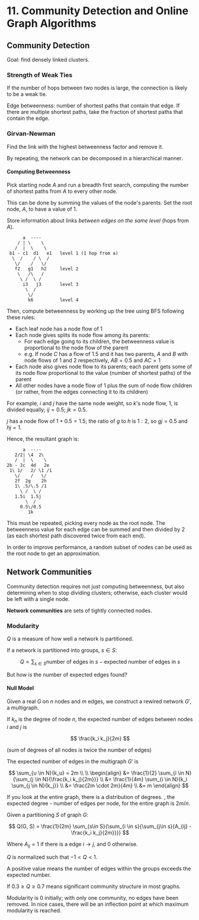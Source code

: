 # 11. Community Detection and Online Graph Algorithms

## Community Detection

Goal: find densely linked clusters.

### Strength of Weak Ties

If the number of hops between two nodes is large, the connection is likely to be a weak tie.

Edge betweenness: number of shortest paths that contain that edge. If there are multiple shortest paths, take the fraction of shortest paths that contain the edge.


### Girvan-Newman

Find the link with the highest betweenness factor and remove it.

By repeating, the network can be decomposed in a hierarchical manner.

#### Computing Betweenness

Pick starting node $A$ and run a breadth first search, computing the number of shortest paths from $A$ to every other node.

This can be done by summing the values of the node's parents. Set the root node, $A$, to have a value of $1$.

Store information about links *between edges on the same level* (hops from $A$).

```
      a  ----
    / | \    \
   /  |  \    \
 b1 - c1  d1   e1   level 1 (1 hop from a)
  \  /    / \  /
   \/    /   \/
   f2   g1   h2     level 2
    \   /\   /
     \ /  \ /
      i3   j3       level 3
       \  /
        \/
        k6          level 4
```

Then, compute betweenness by working up the tree using BFS following these rules:

- Each leaf node has a node flow of $1$
- Each node gives splits its node flow among its parents:
  - For each edge going to its children, the betweenness value is proportional to the node flow of the parent
  - e.g. If node $C$ has a flow of $1.5$ and it has two parents, $A$ and $B$ with node flows of $1$ and $2$ respectively, $AB = 0.5$ and $AC = 1$
- Each node also gives node flow to its parents; each parent gets some of its node flow proportional to the value (number of shortest paths) of the parent
- All other nodes have a node flow of $1$ plus the sum of node flow  children (or rather, from the edges connecting it to its children)

For example, $i$ and $j$ have the same node weight, so $k$'s node flow, $1$, is divided equally; $ij = 0.5$; $jk = 0.5$.

$j$ has a node flow of $1 + 0.5 = 1.5$; the ratio of $g$ to $h$ is $1:2$, so $gj = 0.5$ and $hj = 1$.


Hence, the resultant graph is:

```
      a  ----
   2/2| \4  2\
   /  |  \    \
2b - 2c  4d   2e
 1\ 1/   2/ \1 /1
   \/    /   \/
   2f  2g    2h
   1\ .5/\.5 /1
     \ /  \ /
   1.5i  1.5j
       \  /
     0.5\/0.5
        1k        
```

This must be repeated, picking every node as the root node. The betweenness value for each edge can be summed and then divided by 2 (as each shortest path discovered twice from each end).

In order to improve performance, a random subset of nodes can be used as the root node to get an approximation.    

## Network Communities

Community detection requires not just computing betweenness, but also determining when to stop dividing clusters; otherwise, each cluster would be left with a single node.

**Network communities** are sets of tightly connected nodes.

<!--
Edges that link two communities, and how strongly an edge is within a community TODO lecture

What defines a community: does the output of the algorithm match our intuitive sense of what a community is?
--->

### Modularity

$Q$ is a measure of how well a network is partitioned.

If a network is partitioned into groups, $s \in S$:

$$
Q \propto \sum_{s \in S}{\textrm{number of edges in } s - \textrm{expected number of edges in } s}
$$

But how is the number of expected edges found?

#### Null Model

Given a real $G$ on $n$ nodes and $m$ edges, we construct a rewired network $G'$, a multigraph.

If $k_n$ is the degree of node $n$, the expected number of edges between nodes $i$ and $j$ is 

$$
\frac{k_i k_j}{2m}
$$

(sum of degrees of all nodes is twice the number of edges)

The expected number of edges in the multigraph $G'$ is

$$
\sum_{u \in N}{k_u} = 2m \\
\\
\begin{align}
&= \frac{1}{2} \sum_{i \in N}{\sum_{j \in N}{\frac{k_i k_j}{2m}}} \\
&= \frac{1}{4m} \sum_{i \in N}{k_i \sum_{j \in N}{k_j}} \\
&= \frac{2m \cdot 2m}{4m} \\
&= m
\end{align}
$$

If you look at the entire graph, there is a distribution of degrees. 
, the expected degree - number of edges per node, for the entire graph is $2m/n$.

Given a partitioning $S$ of graph $G$:

$$
Q(G, S) = \frac{1}{2m} \sum_{s\in S}{\sum_{i \in s}{\sum_{j\in s}{A_{ij} - \frac{k_i k_j}{2m}}}}
$$

Where $A_{ij} = 1$ if there is a edge $i \rightarrow j$, and $0$ otherwise.

$Q$ is normalized such that $-1 \lt Q \lt 1$. 

A positive value means the number of edges within the groups exceeds the expected number.

If $0.3 \ge Q \ge 0.7$ means significant community structure in most graphs.

Modularity is 0 initially; with only one community, no edges have been removed. In nice cases, there will be an inflection point at which maximum modularity is reached.

